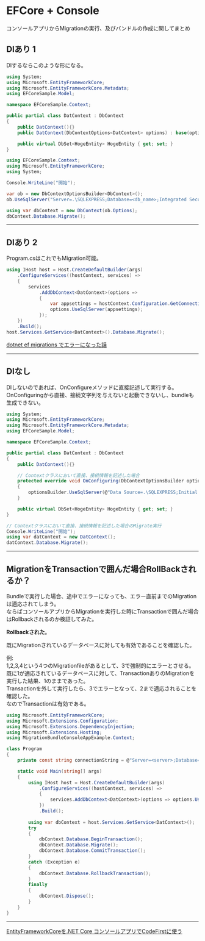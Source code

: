 # EFCore + Console

コンソールアプリからMigrationの実行、及びバンドルの作成に関してまとめ

## DIあり 1

DIするならこのような形になる。  

``` cs
using System;
using Microsoft.EntityFrameworkCore;
using Microsoft.EntityFrameworkCore.Metadata;
using EFCoreSample.Model;

namespace EFCoreSample.Context;

public partial class DatContext : DbContext
{
    public DatContext(){}
    public DatContext(DbContextOptions<DatContext> options) : base(options) { }

    public virtual DbSet<HogeEntity> HogeEntity { get; set; }
}
```

``` cs : Program.cs
using EFCoreSample.Context;
using Microsoft.EntityFrameworkCore;
using System;

Console.WriteLine("開始");

var ob = new DbContextOptionsBuilder<DbContext>();
ob.UseSqlServer("Server=.\SQLEXPRESS;Database=<db_name>;Integrated Security=true");

using var dbContext = new DbContext(ob.Options);
dbContext.Database.Migrate();
```

---

## DIあり 2

Program.csはこれでもMigration可能。  

``` cs : Program.cs
using IHost host = Host.CreateDefaultBuilder(args)
    .ConfigureServices((hostContext, services) =>
    {
        services
            .AddDbContext<DatContext>(options =>
            {
                var appsettings = hostContext.Configuration.GetConnectionString("DefaultConnection");
                options.UseSqlServer(appsettings);
            });
    })
    .Build();
host.Services.GetService<DatContext>().Database.Migrate();
```

[dotnet ef migrations でエラーになった話](https://qiita.com/wukann/items/53462f4b21104ed75c31)  

---

## DIなし

DIしないのであれば、OnConfigureメソッドに直接記述して実行する。  
OnConfiguringから直接、接続文字列を与えないと起動できないし、bundleも生成できない。  

``` cs
using System;
using Microsoft.EntityFrameworkCore;
using Microsoft.EntityFrameworkCore.Metadata;
using EFCoreSample.Model;

namespace EFCoreSample.Context;

public partial class DatContext : DbContext
{
    public DatContext(){}

    // Contextクラスにおいて直接、接続情報を記述した場合
    protected override void OnConfiguring(DbContextOptionsBuilder optionsBuilder)
    {
        optionsBuilder.UseSqlServer(@"Data Source=.\SQLEXPRESS;Initial Catalog=[database_name];Integrated Security=True");
    }

    public virtual DbSet<HogeEntity> HogeEntity { get; set; }
}
```

``` cs : Program.cs
// Contextクラスにおいて直接、接続情報を記述した場合のMigrate実行
Console.WriteLine("開始");
using var datContext = new DatContext();
datContext.Database.Migrate();
```

---

## MigrationをTransactionで囲んだ場合RollBackされるか？

Bundleで実行した場合、途中でエラーになっても、エラー直前までのMigrationは適応されてしまう。  
ならばコンソールアプリからMigrationを実行した時にTransactionで囲んだ場合はRollbackされるのか検証してみた。  

**Rollbackされた**。  

既にMigrationされているデータベースに対しても有効であることを確認した。  

例:  
1,2,3,4という4つのMigrationfileがあるとして、3で強制的にエラーとさせる。  
既に1が適応されているデータベースに対して、TransactionありのMigrationを実行した結果、1のままであった。  
Transactionを外して実行したら、3でエラーとなって、2まで適応されることを確認した。  
なのでTransactionは有効である。  

``` cs
using Microsoft.EntityFrameworkCore;
using Microsoft.Extensions.Configuration;
using Microsoft.Extensions.DependencyInjection;
using Microsoft.Extensions.Hosting;
using MigrationBundleConsoleAppExample.Context;

class Program
{
    private const string connectionString = @"Server=<server>;Database=<db_name>;User ID=<user_name>;Password=<passwd>";

    static void Main(string[] args)
    {
        using IHost host = Host.CreateDefaultBuilder(args)
            .ConfigureServices((hostContext, services) =>
            {
                services.AddDbContext<DatContext>(options => options.UseSqlServer(connectionString));
            })
            .Build();
            
        using var dbContext = host.Services.GetService<DatContext>();
        try
        {
            dbContext.Database.BeginTransaction();
            dbContext.Database.Migrate();
            dbContext.Database.CommitTransaction();
        }
        catch (Exception e)
        {
            dbContext.Database.RollbackTransaction();
        }
        finally
        {
            dbContext.Dispose();
        }
    }
}
```

---

[EntityFrameworkCoreを.NET Core コンソールアプリでCodeFirstに使う](https://qiita.com/namoshika/items/7d1bf911bc03ed03e17d)  
